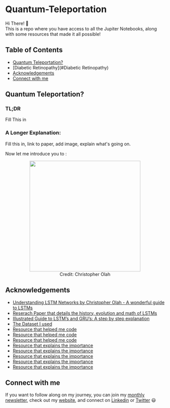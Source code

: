 # Quantum-Teleportation

Hi There! 👋<br/>
This is a repo where you have access to all the Jupiter Notebooks, along with some resources that made it all possible!<br/>

## Table of Contents
* [Quantum Teleportation?](#Quantum-Teleportation?)
* [Diabetic Retinopathy](#Diabetic Retinopathy)
* [Acknowledgements](#Acknowledgements)
* [Connect with me](#Connect-with-me)

## Quantum Teleportation?

### TL;DR 
Fill This in 

### A Longer Explanation:
Fill this in, link to paper, add image, explain what's going on.

Now let me introduce you to :

<p align="center">
<img src="LSTM3-chain.png" width="350"/><br/>
Credit: Christopher Olah
</p>

## Acknowledgements

* [Understanding LSTM Networks by Christopher Olah - A wonderful guide to LSTMs](https://colah.github.io/posts/2015-08-Understanding-LSTMs/)
* [Reserach Paper that details the history, evolution and math of LSTMs](https://arxiv.org/pdf/1909.09586.pdf)
* [Illustrated Guide to LSTM’s and GRU’s: A step by step explanation](https://towardsdatascience.com/illustrated-guide-to-lstms-and-gru-s-a-step-by-step-explanation-44e9eb85bf21)
* [The Dataset I used](https://www.kaggle.com/shahir/protein-data-set/notebooks)
* [Resource that helped me code](https://towardsdatascience.com/lstm-text-classification-using-pytorch-2c6c657f8fc0)
* [Resource that helped me code](https://www.analyticsvidhya.com/blog/2020/01/first-text-classification-in-pytorch/)
* [Resource that helped me code](https://huggingface.co/Rostlab/prot_bert)
* [Resource that explains the importance](https://arxiv.org/ftp/arxiv/papers/1701/1701.08318.pdf)
* [Resource that explains the importance](https://www.nature.com/articles/nrm2281)
* [Resource that explains the importance](https://www.newscientist.com/article/2194516-we-dont-know-what-a-fifth-of-our-genes-do-and-wont-find-out-soon/)
* [Resource that explains the importance](https://news.mit.edu/2019/machine-learning-amino-acids-protein-function-0322)
* [Resource that explains the importance](https://www.frontiersin.org/articles/10.3389/fbioe.2020.00391/full)

## Connect with me

If you want to follow along on my journey, you can join my [monthly newsletter](https://www.subscribepage.com/g1p8w4), check out my [website](https://dicksonwu654.github.io/), and connect on [Linkedin](https://www.linkedin.com/in/real-dickson-wu/) or [Twitter](https://twitter.com/DicksonWu3) 😃
